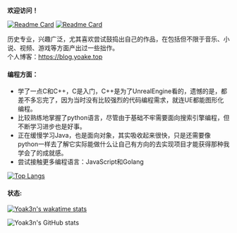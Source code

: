 **欢迎访问！**

[![Readme Card](https://github-readme-stats-omega-ten-91.vercel.app/api/pin/?username=Yoak3n&repo=SerialPagesGenerator4notion)](https://github.com/Yoak3n/SerialPagesGenerator4notion)
[![Readme Card](https://github-readme-stats-omega-ten-91.vercel.app/api/pin/?username=Yoak3n&repo=bing-qqbot)](https://github.com/Yoak3n/bing-qqbot)

历史专业，兴趣广泛，尤其喜欢尝试鼓捣出自己的作品，在包括但不限于音乐、小说、视频、游戏等方面产出过一些拙作。  
个人博客：https://blog.yoake.top

#### 编程方面：
* 学了一点C和C++，C是入门，C++是为了UnrealEngine看的，遗憾的是，都差不多忘完了，因为当时没有比较强烈的代码编程需求，就连UE都能图形化编程。  
* 比较熟练地掌握了python语言，尽管由于基础不牢需要面向搜索引擎编程，但不断学习进步也是好事。  
* 正在缓慢学习Java，也是面向对象，其实吸收起来很快，只是还需要像python一样去了解它实际能做什么让自己有方向的去实现项目才能获得那种我学会了的成就感。  
* 尝试接触更多编程语言：JavaScript和Golang

[![Top Langs](https://github-readme-stats-omega-ten-91.vercel.app/api/top-langs/?username=Yoak3n&layout=compact)](https://github.com/anuraghazra/github-readme-stats)
#### 状态:

[![Yoak3n's wakatime stats](https://github-readme-stats-omega-ten-91.vercel.app/api/wakatime?username=Yoak3n&hide=json,other,go.mod,yaml,text)](https://github.com/anuraghazra/github-readme-stats)

![Yoak3n's GitHub stats](https://github-readme-stats-omega-ten-91.vercel.app/api?username=Yoak3n&show_icons=true)



<!--#START_SECTION:waka-->
<!--#END_SECTION:waka-->















<!--
**Yoak3n/Yoak3n** is a ✨ _special_ ✨ repository because its `README.md` (this file) appears on your GitHub profile.

Here are some ideas to get you started:

- 🔭 I’m currently working on ...
- 🌱 I’m currently learning ...
- 👯 I’m looking to collaborate on ...
- 🤔 I’m looking for help with ...
- 💬 Ask me about ...
- 📫 How to reach me: ...
- 😄 Pronouns: ...
- ⚡ Fun fact: ...
-->
